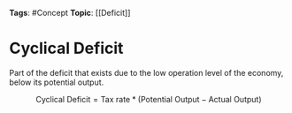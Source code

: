 
**Tags**: #Concept 
**Topic**: [[Deficit]]

# Cyclical Deficit
Part of the deficit that exists due to the low operation level of the economy, below its potential output.

$$
\textrm{Cyclical Deficit} = \textrm{Tax rate} * (\textrm{Potential Output} - \textrm{Actual Output})
$$
